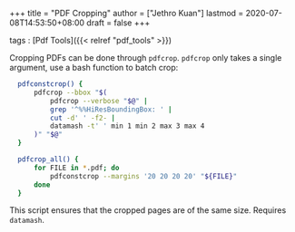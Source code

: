 +++
title = "PDF Cropping"
author = ["Jethro Kuan"]
lastmod = 2020-07-08T14:53:50+08:00
draft = false
+++

tags
: [Pdf Tools]({{< relref "pdf_tools" >}})

Cropping PDFs can be done through `pdfcrop`. `pdfcrop` only takes a
single argument, use a bash function to batch crop:

```bash
  pdfconstcrop() {
      pdfcrop --bbox "$(
          pdfcrop --verbose "$@" |
          grep '^%%HiResBoundingBox: ' |
          cut -d' ' -f2- |
          datamash -t' ' min 1 min 2 max 3 max 4
      )" "$@"
  }

  pdfcrop_all() {
      for FILE in *.pdf; do
          pdfconstcrop --margins '20 20 20 20' "${FILE}"
      done
  }
```

This script ensures that the cropped pages are of the same size.
Requires `datamash`.
